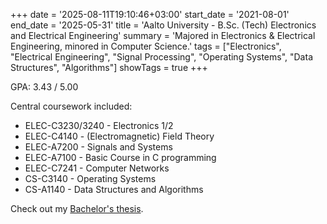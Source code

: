 +++
date = '2025-08-11T19:10:46+03:00'
start_date = '2021-08-01'
end_date = '2025-05-31'
title = 'Aalto University - B.Sc. (Tech) Electronics and Electrical Engineering'
summary = 'Majored in Electronics & Electrical Engineering, minored in Computer Science.'
tags = ["Electronics", "Electrical Engineering", "Signal Processing", "Operating Systems", "Data Structures", "Algorithms"]
showTags = true
+++

GPA: 3.43 / 5.00

Central coursework included:
- ELEC-C3230/3240 - Electronics 1/2
- ELEC-C4140 - (Electromagnetic) Field Theory 
- ELEC-A7200 - Signals and Systems 
- ELEC-A7100 - Basic Course in C programming
- ELEC-C7241 - Computer Networks 
- CS-C3140 - Operating Systems
- CS-A1140 - Data Structures and Algorithms

Check out my [Bachelor's thesis](/posts/bachelors-thesis).
